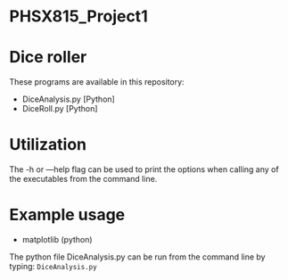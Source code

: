 # PHSX815_Project1

# Dice roller

These programs are available in this repository:

* DiceAnalysis.py [Python]
* DiceRoll.py [Python]

# Utilization

The -h or —help flag can be used to print the options when calling any of the executables from the command line. 

# Example usage

* matplotlib (python)

The python file DiceAnalysis.py can be run from the command line by typing:
`DiceAnalysis.py`
